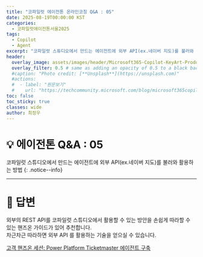 ```yaml
---
title: "코파일럿 에이전톤 온라인코칭 Q&A : 05"
date: 2025-08-19T00:00:00 KST
categories:
  - 코파일럿에이전톤서울2025
tags:
  - Copilot
  - Agent
excerpt: "코파일럿 스튜디오에서 만드는 에이전트에 외부 API(ex.네이버 지도)를 불러와 활용하는 방법"
header:
  overlay_image: assets/images/header/Microsoft365-Copilot-KeyArt-Productivity-6K-01.png
  overlay_filter: 0.5 # same as adding an opacity of 0.5 to a black background
  #caption: "Photo credit: [**Unsplash**](https://unsplash.com)"
  #actions:
  #  - label: "원문보기"
  #    url: "https://techcommunity.microsoft.com/blog/microsoft365copilotblog/what%E2%80%99s-new-in-microsoft-365-copilot--july-2025/4438253"
toc: false
toc_sticky: true
classes: wide
author: 최정우
---
```


# 💡 에이전톤 Q&A : 05

코파일럿 스튜디오에서 만드는 에이전트에 외부 API(ex.네이버 지도)를 불러와 활용하는 방법
{: .notice--info}

---

# 📝 답변

외부의 REST API를 코파일럿 스튜디오에서 활용할 수 있는 방안을 손쉽게 따라할 수 있는 핸즈온 가이드가 있어 추천합니다.  
차근차근 따라하면 외부 API 를 활용하는 기술을 얻으실 수 있습니다.

[고객 핸즈온 세션: Power Platform Ticketmaster 에이전트 구축](https://github.com/ChangJu-Ahn/Power-Platform-Hands-on/tree/main/Copilot%20Studio%20-%20TicketMaster%20Agent)

